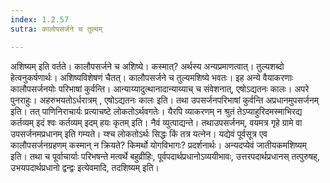 ```yaml
---
index: 1.2.57
sutra: कालोपसर्जने च तुल्यम्

---
```

अशिष्यम् इति वर्तते। कालौपसर्जने च अशिष्ये। कस्मात्? अर्थस्य अन्यप्रमाणत्वात्। तुल्यशब्दो हेत्वनुकर्षणार्थः। अशिष्यविशेषणं चैतत्। कालौपसर्जने च तुल्यमशिष्ये भवतः। इह अन्ये वैयाकरणाः कालौपसर्जनयोः परिभाषां कुर्वन्ति। आन्याय्यादुत्थानादान्याय्याच् च संवेशनात्, एषोऽद्यतनः कालः। अपरे पुनराहुः। अहरुभयतोऽर्धरात्रम् , एषोऽद्यतनः कालः इति। तथा उपसर्जनपरिभाषां कुर्वन्ति अप्रधानमुपसर्जनम् इति। तत् पाणिनिराचार्यः प्रत्याचष्टे लोकतोऽर्थवगतेः। यैरपि व्याकरणम् न श्रुतं तेऽप्याहुरिदमस्माभिरद्य कर्तव्यम् इदं श्वः कर्तव्यम् इदम् हयः कृतम् इति। नैवं व्युत्पाद्यन्ते। तथाउपसर्जनम्, वयमत्र गृहे ग्रामे वा उपसर्जनमप्रधानम् इति गम्यते। य्श्च लोकतोऽर्थः सिद्धः किं तत्र यत्नेन। यद्येवं पूर्वसूत्र एव कालौपसर्जनग्रहणम् कस्मान् न क्रियते? किमर्थो योगविभागः? प्रदर्शनार्थः। अन्यदप्येवं जातीयकमशिष्यम् इति। तथा च पूर्वाचार्याः परिभषन्ते मत्वर्थे बहुव्रीहिः, पूर्वपदार्थप्रधानोऽव्ययीभावः, उत्तरपदार्थप्रधानस् तत्पुरुषह्, उभयपदार्थप्रधानो द्वन्द्वः इत्येवमादि, तदशिष्यम् इति।